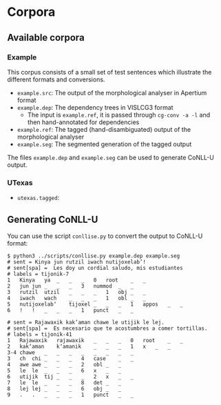# Corpora

## Available corpora

### Example

This corpus consists of a small set of test sentences which illustrate the different formats and conversions.

* `example.src`: The output of the morphological analyser in Apertium format
* `example.dep`: The dependency trees in VISLCG3 format 
  * The input is `example.ref`, it is passed through `cg-conv -a -l` and then hand-annotated for dependencies
* `example.ref`: The tagged (hand-disambiguated) output of the morphological analyser
* `example.seg`: The segmented generation of the tagged output

The files `example.dep` and `example.seg` can be used to generate CoNLL-U output.

### UTexas

* `utexas.tagged`:

## Generating CoNLL-U

You can use the script `conllise.py` to convert the output to CoNLL-U format:

```
$ python3 ../scripts/conllise.py example.dep example.seg 
# sent = Kinya jun rutzil iwach nutijoxelab’!
# sent[spa] =  Les doy un cordial saludo, mis estudiantes
# labels = tijonik-7
1	Kinya	ya	_	_	_	0	root	_	_
2	jun	jun	_	_	_	3	nummod	_	_
3	rutzil	utzil	_	_	_	1	obj	_	_
4	iwach	wach	_	_	_	1	obl	_	_
5	nutijoxelabʼ	tijoxel	_	_	_	1	appos	_	_
6	!	!	_	_	_	1	punct	_	_

# sent = Rajawaxik kak’aman chawe le utijik le lej.
# sent[spa] =  Es necesario que te acostumbres a comer tortillas.
# labels = tijonik-41
1	Rajawaxik	rajawaxik	_	_	_	0	root	_	_
2	kakʼaman	kʼamanik	_	_	_	1	x	_	_
3-4	chawe	_	_	_	_	_	_	_	_
3	ch	chi	_	_	_	4	case	_	_
4	awe	awe	_	_	_	2	obl	_	_
5	le	le	_	_	_	6	x	_	_
6	utijik	tij	_	_	_	2	x	_	_
7	le	le	_	_	_	8	det	_	_
8	lej	lej	_	_	_	6	obj	_	_
9	.	.	_	_	_	1	punct	_	_

```
